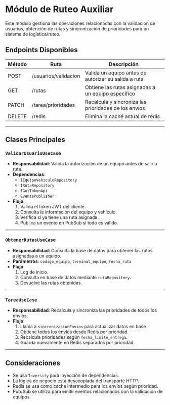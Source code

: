 # Módulo de Ruteo Auxiliar

Este módulo gestiona las operaciones relacionadas con la validación de usuarios, obtención de rutas y sincronización de prioridades para un sistema de logística/ruteo.

## Endpoints Disponibles

| Método | Ruta                      | Descripción                                                |
|--------|---------------------------|------------------------------------------------------------|
| POST   | /usuarios/validacion      | Valida un equipo antes de autorizar su salida a ruta      |
| GET    | /rutas                    | Obtiene las rutas asignadas a un equipo específico         |
| PATCH  | /tarea/prioridades        | Recalcula y sincroniza las prioridades de los envíos       |
| DELETE | /redis                    | Elimina la caché actual de redis                           |

---

## Clases Principales

### `ValidarUsuarioUseCase`

- **Responsabilidad**: Valida la autorización de un equipo antes de salir a ruta.
- **Dependencias**:
  - `IEquipoVehiculoRepository`
  - `IRutaRepository`
  - `IGotTokenApi`
  - `EventsPublisher`
- **Flujo**:
  1. Valida el token JWT del cliente.
  2. Consulta la información del equipo y vehículo.
  3. Verifica si ya tiene una ruta asignada.
  4. Publica un evento en PubSub si todo es válido.

---

### `ObtenerRutasUseCase`

- **Responsabilidad**: Consulta la base de datos para obtener las rutas asignadas a un equipo.
- **Parámetros**: `codigo_equipo`, `terminal_equipo`, `fecha_ruta`
- **Flujo**:
  1. Log de inicio.
  2. Consulta en base de datos mediante `rutaRepository`.
  3. Devuelve las rutas obtenidas.

---

### `TareaUseCase`

- **Responsabilidad**: Recalcula y sincroniza las prioridades de todos los envíos.
- **Flujo**:
  1. Llama a `sincronizacionEnvios` para actualizar datos en base.
  2. Obtiene todos los envíos desde Redis por prioridad.
  3. Recalcula prioridades según `fecha_limite_entrega`.
  4. Guarda nuevamente en Redis separados por prioridad.

---

## Consideraciones

- Se usa `Inversify` para inyección de dependencias.
- La lógica de negocio está desacoplada del transporte HTTP.
- Redis se usa como cache intermedio para los envíos según prioridad.
- Pub/Sub se utiliza para emitir eventos relacionados con la validación de equipos.